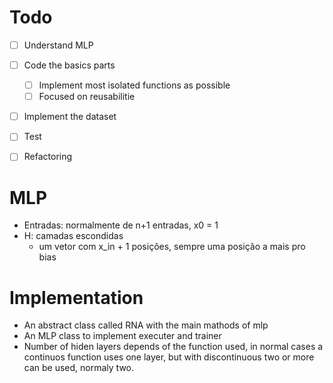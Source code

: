 # Todo
- [ ] Understand MLP
- [ ] Code the basics parts
  - [ ] Implement most isolated functions as possible
  - [ ] Focused on reusabilitie
- [ ] Implement the dataset
- [ ] Test
- [ ] Refactoring


# MLP
- Entradas: normalmente de n+1 entradas, x0 = 1
- H: camadas escondidas
  - um vetor com x_in + 1 posições, sempre uma posição a mais pro bias
  


# Implementation

- An abstract class called RNA with the main mathods of mlp
- An MLP class to implement executer and trainer
- Number of hiden layers depends of the function used, in normal cases a continuos function uses one layer, but with discontinuous two or more can be used, normaly two.

